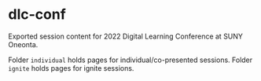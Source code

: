 # dlc-conf

Exported session content for 2022 Digital Learning Conference at SUNY Oneonta.

Folder `individual` holds pages for individual/co-presented sessions.
Folder `ignite` holds pages for ignite sessions.